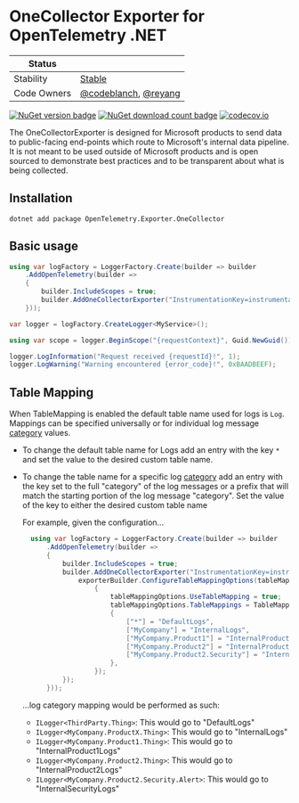 # OneCollector Exporter for OpenTelemetry .NET

| Status        |           |
| ------------- |-----------|
| Stability     |  [Stable](../../README.md#stable)|
| Code Owners   |  [@codeblanch](https://github.com/codeblanch), [@reyang](https://github.com/reyang)|

[![NuGet version badge](https://img.shields.io/nuget/v/OpenTelemetry.Exporter.OneCollector)](https://www.nuget.org/packages/OpenTelemetry.Exporter.OneCollector)
[![NuGet download count badge](https://img.shields.io/nuget/dt/OpenTelemetry.Exporter.OneCollector)](https://www.nuget.org/packages/OpenTelemetry.Exporter.OneCollector)
[![codecov.io](https://codecov.io/gh/open-telemetry/opentelemetry-dotnet-contrib/branch/main/graphs/badge.svg?flag=unittests-Exporter.OneCollector)](https://app.codecov.io/gh/open-telemetry/opentelemetry-dotnet-contrib?flags[0]=unittests-Exporter.OneCollector)

The OneCollectorExporter is designed for Microsoft products to send data to
public-facing end-points which route to Microsoft's internal data pipeline. It
is not meant to be used outside of Microsoft products and is open sourced to
demonstrate best practices and to be transparent about what is being collected.

## Installation

```shell
dotnet add package OpenTelemetry.Exporter.OneCollector
```

## Basic usage

```csharp
using var logFactory = LoggerFactory.Create(builder => builder
    .AddOpenTelemetry(builder =>
    {
        builder.IncludeScopes = true;
        builder.AddOneCollectorExporter("InstrumentationKey=instrumentation-key-here");
    }));

var logger = logFactory.CreateLogger<MyService>();

using var scope = logger.BeginScope("{requestContext}", Guid.NewGuid());

logger.LogInformation("Request received {requestId}!", 1);
logger.LogWarning("Warning encountered {error_code}!", 0xBAADBEEF);
```

## Table Mapping

When TableMapping is enabled the default table name used for logs is `Log`. 
Mappings can be specified universally or for individual log message [category](https://docs.microsoft.com/dotnet/core/extensions/logging#log-category) values.

* To change the default table name for Logs add an entry with the key `*` and set the value to the desired custom table name.

* To change the table name for a specific log [category](https://docs.microsoft.com/dotnet/core/extensions/logging#log-category) add an entry with the key set to the full "category" of the log messages or a prefix that will match the starting portion of the log message "category". Set the value of the key to either the desired custom table name

  For example, given the configuration...

  ```csharp
    using var logFactory = LoggerFactory.Create(builder => builder
        .AddOpenTelemetry(builder =>
        {
            builder.IncludeScopes = true;
            builder.AddOneCollectorExporter("InstrumentationKey=instrumentation-key-here", exporterBuilder => {
                exporterBuilder.ConfigureTableMappingOptions(tableMappingOptions =>
                    {
                        tableMappingOptions.UseTableMapping = true;
                        tableMappingOptions.TableMappings = TableMappings = new Dictionary<string, string>()
                        {
                            ["*"] = "DefaultLogs",
                            ["MyCompany"] = "InternalLogs",
                            ["MyCompany.Product1"] = "InternalProduct1Logs",
                            ["MyCompany.Product2"] = "InternalProduct2Logs",
                            ["MyCompany.Product2.Security"] = "InternalSecurityLogs",
                        },
                    });
            });
        }));

  ```

  ...log category mapping would be performed as such:

  * `ILogger<ThirdParty.Thing>`: This would go to "DefaultLogs"
  * `ILogger<MyCompany.ProductX.Thing>`: This would go to "InternalLogs"
  * `ILogger<MyCompany.Product1.Thing>`: This would go to "InternalProduct1Logs"
  * `ILogger<MyCompany.Product2.Thing>`: This would go to "InternalProduct2Logs"
  * `ILogger<MyCompany.Product2.Security.Alert>`: This would go to
    "InternalSecurityLogs"